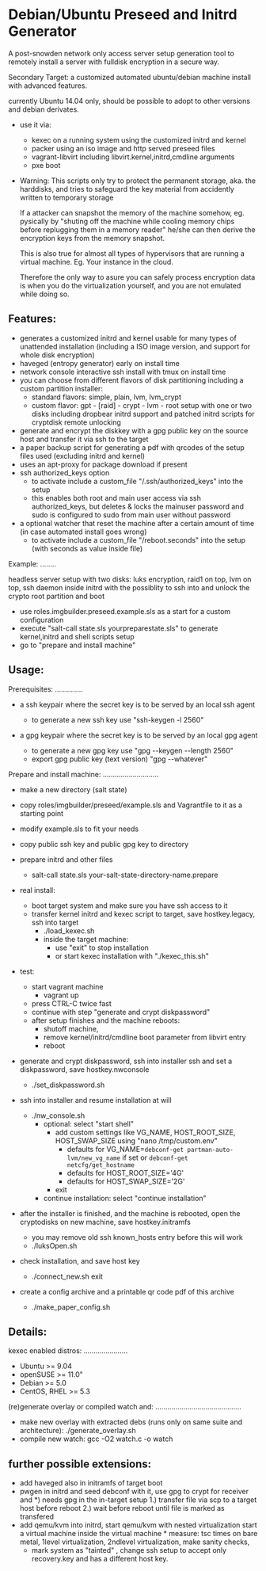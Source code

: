 Debian/Ubuntu Preseed and Initrd Generator
==========================================

 A post-snowden network only access server setup generation tool
 to remotely install a server with fulldisk encryption in a secure way.

 Secondary Target: a customized automated ubuntu/debian machine install with advanced features.

 currently Ubuntu 14.04 only, should be possible to adopt to other versions and debian derivates.

 * use it via:
   * kexec on a running system using the customized initrd and kernel
   * packer using an iso image and http served preseed files
   * vagrant-libvirt including libvirt.kernel,initrd,cmdline arguments
   * pxe boot

 * Warning:
   This scripts only try to protect the permanent storage, aka. the harddisks, 
   and tries to safeguard the key material from accidently written to temporary storage

   If a attacker can snapshot the memory of the machine somehow, eg. pysically by
   "shuting off the machine while cooling memory chips before replugging them in a memory reader"
   he/she can then derive the encryption keys from the memory snapshot.

   This is also true for almost all types of hypervisors that are running a virtual machine.
   Eg. Your instance in the cloud.

   Therefore the only way to asure you can safely process encryption data is when you do the virtualization yourself,
   and you are not emulated while doing so.

Features:
---------
 * generates a customized initrd and kernel usable for many types of unattended installation
   (including a ISO image version, and support for whole disk encryption)
 * haveged (entropy generator) early on install time
 * network console interactive ssh install with tmux on install time
 * you can choose from different flavors of disk partitioning including a custom partition installer:
   * standard flavors: simple, plain, lvm, lvm_crypt
   * custom flavor: gpt - [raid] - crypt - lvm - root setup with one or two disks
       including dropbear initrd support and patched initrd scripts for cryptdisk remote unlocking
 * generate and encrypt the diskkey with a gpg public key on the source host and transfer it via ssh to the target
 * a paper backup script for generating a pdf with qrcodes of the setup files used (excluding initrd and kernel)
 * uses an apt-proxy for package download if present
 * ssh authorized_keys option
   * to activate include a custom_file "/.ssh/authorized_keys" into the setup
   * this enables both root and main user access via ssh authorized_keys, 
     but deletes & locks the mainuser password
     and sudo is configured to sudo from main user without password
 * a optional watcher that reset the machine after a certain amount of time (in case automated install goes wrong)
   * to activate include a custom_file "/reboot.seconds" into the setup (with seconds as value inside file)

Example:
........

headless server setup with two disks:  luks encryption, raid1 on top, lvm on top,
  ssh daemon inside initrd with the possiblity to ssh into and unlock the crypto root partition and boot

 * use roles.imgbuilder.preseed.example.sls as a start for a custom configuration
 * execute "salt-call state.sls yourpreparestate.sls" to generate kernel,initrd and shell scripts setup
 * go to "prepare and install machine"

Usage:
------

Prerequisites:
..............

 * a ssh keypair where the secret key is to be served by an local ssh agent
   * to generate a new ssh key use "ssh-keygen -l 2560"

 * a gpg keypair where the secret key is to be served by an local gpg agent
   * to generate a new gpg key use "gpg --keygen --length 2560"
   * export gpg public key (text version) "gpg --whatever"


Prepare and install machine:
............................

 * make a new directory (salt state)
  * copy roles/imgbuilder/preseed/example.sls and Vagrantfile to it as a starting point
  * modify example.sls to fit your needs
  * copy public ssh key and public gpg key to directory

 * prepare initrd and other files
   * salt-call state.sls your-salt-state-directory-name.prepare

 * real install:
   * boot target system and make sure you have ssh access to it
   * transfer kernel initrd and kexec script to target, save hostkey.legacy, ssh into target
     * ./load_kexec.sh
     * inside the target machine:
       * use "exit" to stop installation
       * or start kexec installation with "./kexec_this.sh"

 * test:
   * start vagrant machine
     * vagrant up
   * press CTRL-C twice fast
   * continue with step "generate and crypt diskpassword"
   * after setup finishes and the machine reboots:
     * shutoff machine, 
     * remove kernel/initrd/cmdline boot parameter from libvirt entry
     * reboot

 * generate and crypt diskpassword, ssh into installer ssh and set a diskpassword, save hostkey.nwconsole
   * ./set_diskpassword.sh

 * ssh into installer and resume installation at will
   * ./nw_console.sh
     * optional: select "start shell"
       * add custom settings like VG_NAME, HOST_ROOT_SIZE, HOST_SWAP_SIZE using "nano /tmp/custom.env"
         * defaults for VG_NAME=`debconf-get partman-auto-lvm/new_vg_name` if set or `debconf-get netcfg/get_hostname`
         * defaults for HOST_ROOT_SIZE='4G'
         * defaults for HOST_SWAP_SIZE='2G'
       * exit
     * continue installation: select "continue installation"

 * after the installer is finished, and the machine is rebooted, open the cryptodisks on new machine, save hostkey.initramfs
   * you may remove old ssh known_hosts entry before this will work
   * ./luksOpen.sh

 * check installation, and save host key
   * ./connect_new.sh exit

 * create a config archive and a printable qr code pdf of this archive
   * ./make_paper_config.sh


Details:
--------

kexec enabled distros:
......................
 * Ubuntu   >= 9.04
 * openSUSE >= 11.0"
 * Debian   >= 5.0
 * CentOS,
   RHEL     >= 5.3

(re)generate overlay or compiled watch and:
...........................................
 * make new overlay with extracted debs (runs only on same suite and architecture): ./generate_overlay.sh
 * compile new watch: gcc -O2 watch.c -o watch

further possible extensions:
----------------------------

   * add haveged also in initramfs of target boot
   * pwgen in initrd and seed debconf with it, use gpg to crypt for receiver and 
      *) needs gpg in the in-target setup
      1.) transfer file via scp to a target host before reboot
      2.) wait before reboot until file is marked as transfered
   * add qemu/kvm into initrd, start qemu/kvm with nested virtualization start a virtual machine inside the virtual machine
    * measure: tsc times on bare metal, 1level virtualization, 2ndlevel virtualization, make sanity checks,
      * mark system as "tainted" , change ssh setup to accept only recovery.key and has a different host key.

